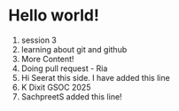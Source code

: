# Hello world!

1. session 3
2. learning about git and github
3. More Content!
4. Doing pull request - Ria
5. Hi Seerat this side. I have added this line
6. K Dixit GSOC 2025
7. SachpreetS added this line! 

